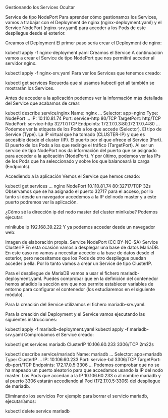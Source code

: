Gestionando los Services
Ocultar

Service de tipo NodePort
Para aprender cómo gestionamos los Services, vamos a trabajar con el Deployment de nginx (nginx-deployment.yaml) y el Service NodePort (nginx-srv.yaml) para acceder a los Pods de este despliegue desde el exterior.

Creamos el Deployment
El primer paso sería crear el Deployment de nginx:

kubectl apply -f nginx-deployment.yaml
Creamos el Service
A continuación vamos a crear el Service de tipo NodePort que nos permitirá acceder al servidor nginx.

kubectl apply -f nginx-srv.yaml
Para ver los Services que tenemos creado:

kubectl get services
Recuerda que si usamos kubectl get all también se mostrarán los Services.

Antes de acceder a la aplicación podemos ver la información más detallada del Service que acabamos de crear:

kubectl describe service/nginx
Name: nginx
...
Selector: app=nginx
Type: NodePort
...
IP: 10.110.81.74
Port: service-http 80/TCP
TargetPort: http/TCP
NodePort: service-http 32717/TCP
Endpoints: 172.17.0.3:80,172.17.0.4:80
...
Podemos ver la etiqueta de los Pods a los que accede (Selector). El tipo de Service (Type). La IP virtual que ha tomado (CLUSTER-IP) y que es accesible desde el cluster (IP). El puerto por el que ofrece el Service (Port). El puerto de los Pods a los que redirige el tráfico (TargetPort). Al ser un service de tipo NodePort nos da información del puerto que se asignado para acceder a la aplicación (NodePort). Y por último, podemos ver las IPs de los Pods que ha seleccionado y sobre los que balanceará la carga (Endpoints).

Accediendo a la aplicación
Vemos el Service que hemos creado:

kubectl get services
...
nginx NodePort 10.110.81.74 <none> 80:32717/TCP 32s
Observamos que se ha asignado el puerto 32717 para el acceso, por lo tanto si desde un navegador accedemos a la IP del nodo master y a este puerto podremos ver la aplicación.

¿Cómo sé la dirección ip del nodo master del cluster minikube? Podemos ejecutar:

minikube ip
192.168.39.222
Y ya podemos acceder desde un navegador web:

Imagen de elaboración propia. Service NodePort (CC BY-NC-SA)
Service ClusterIP
En esta ocasión vamos a desplegar una base de datos MariaDB. En este caso no vamos a necesitar acceder a la base de datos desde el exterior, pero necesitamos que los Pods de otro despliegue puedan acceder a ella. Por lo tanto vamos a crear un Service de tipo ClusterIP.

Para el despliegue de MariaDB vamos a usar el fichero mariadb-deployment.yaml. Puedes comprobar que en la definición del contenedor hemos añadido la sección env que nos permite establecer variables de entorno para configurar el contenedor (los estudiaremos en el siguiente módulo).

Para la creación del Service utilizamos el fichero mariadb-srv.yaml.

Para la creación del Deployment y el Service vamos ejecutando las siguientes instrucciones:

kubectl apply -f mariadb-deployment.yaml
kubectl apply -f mariadb-srv.yaml
Comprobamos el Service creado:

kubectl get services
mariadb ClusterIP 10.106.60.233 <none> 3306/TCP 2m22s

kubectl describe service/mariadb
Name: mariadb
...
Selector: app=mariadb
Type: ClusterIP
...
IP: 10.106.60.233
Port: service-bd 3306/TCP
TargetPort: db-port/TCP
Endpoints: 172.17.0.5:3306
...
Podemos comprobar que no se ha mapeado un puerto aleatorio para que accedamos usando la IP del nodo master. Los Pods que accedan a la IP 10.106.60.233 o al nombre mariadb y al puerto 3306 estarán accediendo al Pod (172.17.0.5:3306) del despliegue de mariadb.

Eliminando los servicios
Por ejemplo para borrar el servicio mariadb, ejecutaríamos:

kubectl delete service mariadb
